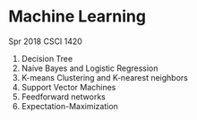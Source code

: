 # Machine Learning
Spr 2018 CSCI 1420 

1. Decision Tree
2. Naive Bayes and Logistic Regression
3. K-means Clustering and K-nearest neighbors
4. Support Vector Machines
5. Feedforward networks
6. Expectation-Maximization
